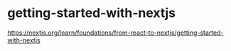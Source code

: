 # getting-started-with-nextjs
https://nextjs.org/learn/foundations/from-react-to-nextjs/getting-started-with-nextjs
